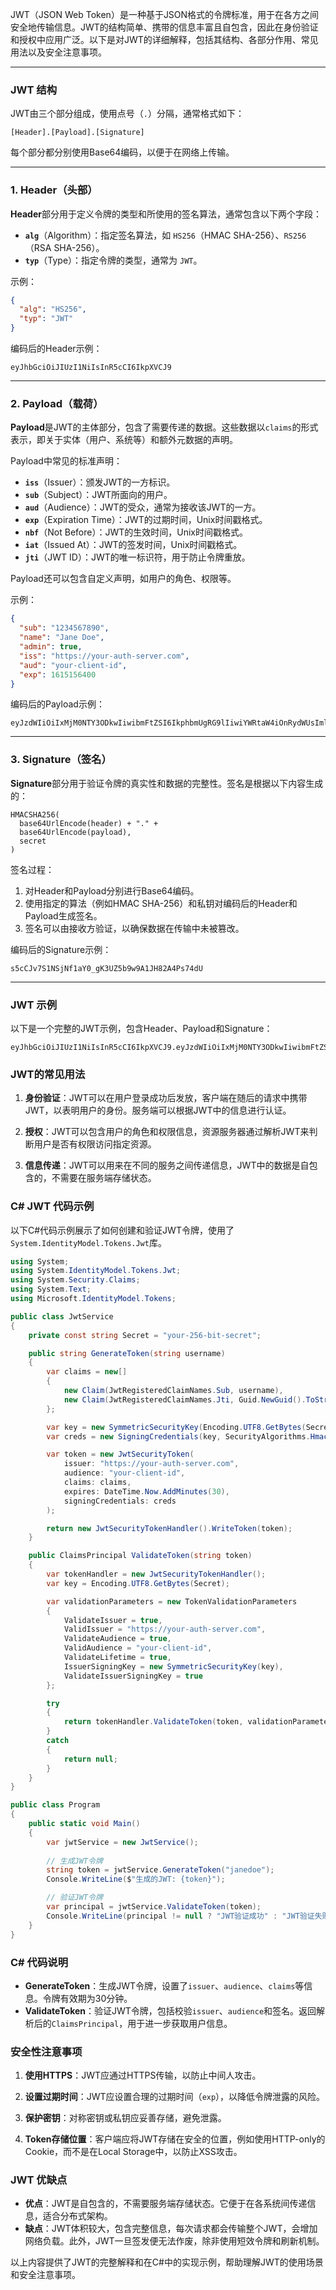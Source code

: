 JWT（JSON Web Token）是一种基于JSON格式的令牌标准，用于在各方之间安全地传输信息。JWT的结构简单、携带的信息丰富且自包含，因此在身份验证和授权中应用广泛。以下是对JWT的详细解释，包括其结构、各部分作用、常见用法以及安全注意事项。

---

### JWT 结构

JWT由三个部分组成，使用点号（`.`）分隔，通常格式如下：

```
[Header].[Payload].[Signature]
```

每个部分都分别使用Base64编码，以便于在网络上传输。

---

### 1. Header（头部）

**Header**部分用于定义令牌的类型和所使用的签名算法，通常包含以下两个字段：

- **`alg`**（Algorithm）：指定签名算法，如 `HS256`（HMAC SHA-256）、`RS256`（RSA SHA-256）。
- **`typ`**（Type）：指定令牌的类型，通常为 `JWT`。

示例：

```json
{
  "alg": "HS256",
  "typ": "JWT"
}
```

编码后的Header示例：

```
eyJhbGciOiJIUzI1NiIsInR5cCI6IkpXVCJ9
```

---

### 2. Payload（载荷）

**Payload**是JWT的主体部分，包含了需要传递的数据。这些数据以`claims`的形式表示，即关于实体（用户、系统等）和额外元数据的声明。

Payload中常见的标准声明：

- **`iss`**（Issuer）：颁发JWT的一方标识。
- **`sub`**（Subject）：JWT所面向的用户。
- **`aud`**（Audience）：JWT的受众，通常为接收该JWT的一方。
- **`exp`**（Expiration Time）：JWT的过期时间，Unix时间戳格式。
- **`nbf`**（Not Before）：JWT的生效时间，Unix时间戳格式。
- **`iat`**（Issued At）：JWT的签发时间，Unix时间戳格式。
- **`jti`**（JWT ID）：JWT的唯一标识符，用于防止令牌重放。

Payload还可以包含自定义声明，如用户的角色、权限等。

示例：

```json
{
  "sub": "1234567890",
  "name": "Jane Doe",
  "admin": true,
  "iss": "https://your-auth-server.com",
  "aud": "your-client-id",
  "exp": 1615156400
}
```

编码后的Payload示例：

```
eyJzdWIiOiIxMjM0NTY3ODkwIiwibmFtZSI6IkphbmUgRG9lIiwiYWRtaW4iOnRydWUsImlzcyI6Imh0dHBzOi8veW91ci1hdXRoLXNlcnZlci5jb20iLCJhdWQiOiJ5b3VyLWNsaWVudC1pZCIsImV4cCI6MTYxNTE1NjQwMH0
```

---

### 3. Signature（签名）

**Signature**部分用于验证令牌的真实性和数据的完整性。签名是根据以下内容生成的：

```
HMACSHA256(
  base64UrlEncode(header) + "." +
  base64UrlEncode(payload),
  secret
)
```

签名过程：

1. 对Header和Payload分别进行Base64编码。
2. 使用指定的算法（例如HMAC SHA-256）和私钥对编码后的Header和Payload生成签名。
3. 签名可以由接收方验证，以确保数据在传输中未被篡改。

编码后的Signature示例：

```
s5cCJv7S1NSjNf1aY0_gK3UZ5b9w9A1JH82A4Ps74dU
```

---

### JWT 示例

以下是一个完整的JWT示例，包含Header、Payload和Signature：

```
eyJhbGciOiJIUzI1NiIsInR5cCI6IkpXVCJ9.eyJzdWIiOiIxMjM0NTY3ODkwIiwibmFtZSI6IkphbmUgRG9lIiwiYWRtaW4iOnRydWUsImlzcyI6Imh0dHBzOi8veW91ci1hdXRoLXNlcnZlci5jb20iLCJhdWQiOiJ5b3VyLWNsaWVudC1pZCIsImV4cCI6MTYxNTE1NjQwMH0.s5cCJv7S1NSjNf1aY0_gK3UZ5b9w9A1JH82A4Ps74dU
```

### JWT的常见用法

1. **身份验证**：JWT可以在用户登录成功后发放，客户端在随后的请求中携带JWT，以表明用户的身份。服务端可以根据JWT中的信息进行认证。
  
2. **授权**：JWT可以包含用户的角色和权限信息，资源服务器通过解析JWT来判断用户是否有权限访问指定资源。

3. **信息传递**：JWT可以用来在不同的服务之间传递信息，JWT中的数据是自包含的，不需要在服务端存储状态。

### C# JWT 代码示例

以下C#代码示例展示了如何创建和验证JWT令牌，使用了`System.IdentityModel.Tokens.Jwt`库。

```csharp
using System;
using System.IdentityModel.Tokens.Jwt;
using System.Security.Claims;
using System.Text;
using Microsoft.IdentityModel.Tokens;

public class JwtService
{
    private const string Secret = "your-256-bit-secret";

    public string GenerateToken(string username)
    {
        var claims = new[]
        {
            new Claim(JwtRegisteredClaimNames.Sub, username),
            new Claim(JwtRegisteredClaimNames.Jti, Guid.NewGuid().ToString())
        };

        var key = new SymmetricSecurityKey(Encoding.UTF8.GetBytes(Secret));
        var creds = new SigningCredentials(key, SecurityAlgorithms.HmacSha256);

        var token = new JwtSecurityToken(
            issuer: "https://your-auth-server.com",
            audience: "your-client-id",
            claims: claims,
            expires: DateTime.Now.AddMinutes(30),
            signingCredentials: creds
        );

        return new JwtSecurityTokenHandler().WriteToken(token);
    }

    public ClaimsPrincipal ValidateToken(string token)
    {
        var tokenHandler = new JwtSecurityTokenHandler();
        var key = Encoding.UTF8.GetBytes(Secret);

        var validationParameters = new TokenValidationParameters
        {
            ValidateIssuer = true,
            ValidIssuer = "https://your-auth-server.com",
            ValidateAudience = true,
            ValidAudience = "your-client-id",
            ValidateLifetime = true,
            IssuerSigningKey = new SymmetricSecurityKey(key),
            ValidateIssuerSigningKey = true
        };

        try
        {
            return tokenHandler.ValidateToken(token, validationParameters, out _);
        }
        catch
        {
            return null;
        }
    }
}

public class Program
{
    public static void Main()
    {
        var jwtService = new JwtService();
        
        // 生成JWT令牌
        string token = jwtService.GenerateToken("janedoe");
        Console.WriteLine($"生成的JWT: {token}");

        // 验证JWT令牌
        var principal = jwtService.ValidateToken(token);
        Console.WriteLine(principal != null ? "JWT验证成功" : "JWT验证失败");
    }
}
```

### C# 代码说明

- **GenerateToken**：生成JWT令牌，设置了`issuer`、`audience`、`claims`等信息。令牌有效期为30分钟。
- **ValidateToken**：验证JWT令牌，包括校验`issuer`、`audience`和签名。返回解析后的`ClaimsPrincipal`，用于进一步获取用户信息。

### 安全性注意事项

1. **使用HTTPS**：JWT应通过HTTPS传输，以防止中间人攻击。
  
2. **设置过期时间**：JWT应设置合理的过期时间（`exp`），以降低令牌泄露的风险。

3. **保护密钥**：对称密钥或私钥应妥善存储，避免泄露。

4. **Token存储位置**：客户端应将JWT存储在安全的位置，例如使用HTTP-only的Cookie，而不是在Local Storage中，以防止XSS攻击。

### JWT 优缺点

- **优点**：JWT是自包含的，不需要服务端存储状态。它便于在各系统间传递信息，适合分布式架构。
- **缺点**：JWT体积较大，包含完整信息，每次请求都会传输整个JWT，会增加网络负载。此外，JWT一旦签发便无法作废，除非使用短效令牌和刷新机制。

以上内容提供了JWT的完整解释和在C#中的实现示例，帮助理解JWT的使用场景和安全注意事项。
